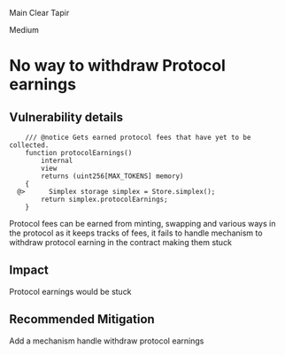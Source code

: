 Main Clear Tapir

Medium

# No way to withdraw Protocol earnings



## Vulnerability details
```soldidity
    /// @notice Gets earned protocol fees that have yet to be collected.
    function protocolEarnings()
        internal
        view
        returns (uint256[MAX_TOKENS] memory)
    {
  @>      Simplex storage simplex = Store.simplex();
        return simplex.protocolEarnings;
    }
```
Protocol fees can be earned from minting, swapping and various ways in the protocol as it keeps tracks of fees, it fails to handle mechanism to withdraw protocol earning in the contract making them stuck
## Impact
Protocol earnings would be stuck
## Recommended Mitigation
Add a mechanism handle withdraw protocol earnings